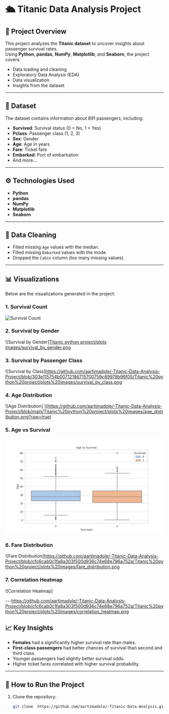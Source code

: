 # 🛳 Titanic Data Analysis Project

## 📌 Project Overview
This project analyzes the **Titanic dataset** to uncover insights about passenger survival rates.  
Using **Python**, **pandas**, **NumPy**, **Matplotlib**, and **Seaborn**, the project covers:
- Data loading and cleaning
- Exploratory Data Analysis (EDA)
- Data visualization
- Insights from the dataset

---

## 📂 Dataset
The dataset contains information about 891 passengers, including:
- **Survived**: Survival status (0 = No, 1 = Yes)
- **Pclass**: Passenger class (1, 2, 3)
- **Sex**: Gender
- **Age**: Age in years
- **Fare**: Ticket fare
- **Embarked**: Port of embarkation
- And more…

---

## ⚙️ Technologies Used
- **Python**
- **pandas**
- **NumPy**
- **Matplotlib**
- **Seaborn**

---

## 🧹 Data Cleaning
- Filled missing `Age` values with the median.
- Filled missing `Embarked` values with the mode.
- Dropped the `Cabin` column (too many missing values).

---

## 📊 Visualizations
Below are the visualizations generated in the project:

### 1. Survival Count
![Survival Count](https://github.com/aartimadole/-Titanic-Data-Analysis-Project/tree/b6046d4478e0408e5fc71b4b5fd8c3e7c872d973/Titanic%20python%20project/plots%20images)

### 2. Survival by Gender
![Survival by Gender][Titanic python project/plots images/survival_by_gender.png](https://github.com/aartimadole/-Titanic-Data-Analysis-Project/blob/3864c5bd55442182b38ae554e1574ba38210550f/Titanic%20python%20project/plots%20images/survival_by_gender.png)

### 3. Survival by Passenger Class
![Survival by Class]https://github.com/aartimadole/-Titanic-Data-Analysis-Project/blob/303e115754b00712186715700759c89978b96f05/Titanic%20python%20project/plots%20images/survival_by_class.png


### 4. Age Distribution
![Age Distribution]
](https://github.com/aartimadole/-Titanic-Data-Analysis-Project/blob/main/Titanic%20python%20project/plots%20images/age_distribution.png?raw=true)

### 5. Age vs Survival
![Age vs Survival](https://github.com/aartimadole/-Titanic-Data-Analysis-Project/blob/0091414c20fec6dc6e8229099229369d29711b0e/Titanic%20python%20project/plots%20images/age_vs_survival.png)

### 6. Fare Distribution
![Fare Distribution]https://github.com/aartimadole/-Titanic-Data-Analysis-Project/blob/cfc6cab0c1fa8a303f500d936c74e68e796a752a/Titanic%20python%20project/plots%20images/fare_distribution.png

### 7. Correlation Heatmap
![Correlation Heatmap]

---https://github.com/aartimadole/-Titanic-Data-Analysis-Project/blob/cfc6cab0c1fa8a303f500d936c74e68e796a752a/Titanic%20python%20project/plots%20images/correlation_heatmap.png

## 📈 Key Insights
- **Females** had a significantly higher survival rate than males.
- **First-class passengers** had better chances of survival than second and third class.
- Younger passengers had slightly better survival odds.
- Higher ticket fares correlated with higher survival probability.

---

## 🚀 How to Run the Project
1. Clone the repository:
   ```bash
   git clone  https://github.com/aartimadole/-Titanic-Data-Analysis.git

